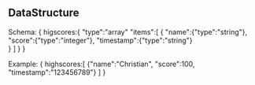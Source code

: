 DataStructure
-------------------

Schema: 
{
    higscores:{
        "type":"array"
        "items":[
            {
             "name":{"type":"string"},
             "score":{"type":"integer"},
             "timestamp":{"type":"string"}  
            }
        ]
    }
}

Example: 
{
    highscores:[
        {"name":"Christian", "score":100, "timestamp":"123456789"}
    ]
}